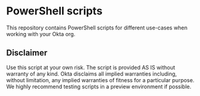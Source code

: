 # PowerShell scripts
This repository contains PowerShell scripts for different use-cases when working with your Okta org.

## Disclaimer
Use this script at your own risk. The script is provided AS IS without warranty of any kind. Okta disclaims all implied warranties including, without limitation, any implied warranties of fitness for a particular purpose. We highly recommend testing scripts in a preview environment if possible.